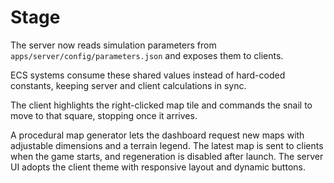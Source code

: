 # Stage

The server now reads simulation parameters from `apps/server/config/parameters.json` and exposes them to clients.

ECS systems consume these shared values instead of hard-coded constants, keeping server and client calculations in sync.

The client highlights the right-clicked map tile and commands the snail to move to that square, stopping once it arrives.

A procedural map generator lets the dashboard request new maps with adjustable dimensions and a terrain legend. The latest map is sent to clients when the game starts, and regeneration is disabled after launch. The server UI adopts the client theme with responsive layout and dynamic buttons.
